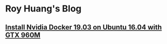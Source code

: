 # Roy Huang's Blog

## [Install Nvidia Docker 19.03 on Ubuntu 16.04 with GTX 960M](nvidia_docker.md)

